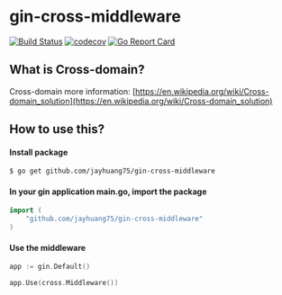 # gin-cross-middleware
[![Build Status](https://travis-ci.org/jayhuang75/gin-cross-middleware.svg?branch=master)](https://travis-ci.org/jayhuang75/gin-cross-middleware)
[![codecov](https://codecov.io/gh/jayhuang75/gin-cross-middleware/branch/master/graph/badge.svg)](https://codecov.io/gh/jayhuang75/gin-cross-middleware)
[![Go Report Card](https://goreportcard.com/badge/github.com/jayhuang75/gin-cross-middleware)](https://goreportcard.com/report/github.com/jayhuang75/gin-cross-middleware)

## What is Cross-domain?
Cross-domain more information: 
[https://en.wikipedia.org/wiki/Cross-domain_solution](https://en.wikipedia.org/wiki/Cross-domain_solution)

## How to use this?
#### Install package
```bash
$ go get github.com/jayhuang75/gin-cross-middleware
```

#### In your gin application main.go, import the package
```go
import (
    "github.com/jayhuang75/gin-cross-middleware"
)
```

#### Use the middleware
```go
app := gin.Default()

app.Use(cross.Middleware())
```